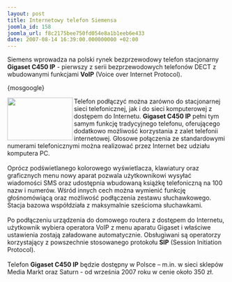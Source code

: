 ```yaml
---
layout: post
title: Internetowy telefon Siemensa
joomla_id: 158
joomla_url: f8c2175bee750fd054e8a1b1eeb6e433
date: 2007-08-14 16:39:00.000000000 +02:00
---
```

Siemens wprowadza na polski rynek bezprzewodowy telefon stacjonarny <strong>Gigaset C450 IP</strong> - pierwszy z serii bezprzewodowych telefon&oacute;w DECT z wbudowanymi funkcjami <strong>VoIP</strong> (Voice over Internet Protocol).<p>{mosgoogle}</p><p><a href="images/obrazy/gigaset_c450.jpg" target="_blank"><img src="images/obrazy/gigaset_c450_s.gif" border="0" alt=" " width="150" height="98" align="left" /></a> Telefon podłączyć można zar&oacute;wno do stacjonarnej sieci telefonicznej, jak i do sieci komputerowej z dostępem do Internetu. <strong>Gigaset C450 IP</strong> pełni tym samym funkcję tradycyjnego telefonu, oferującego dodatkowo możliwość korzystania z zalet telefonii internetowej. Głosowe połączenia ze standardowymi numerami telefonicznymi można realizować przez Internet bez udziału komputera PC.<br /><br />Opr&oacute;cz podświetlanego kolorowego wyświetlacza, klawiatury oraz graficznych menu nowy aparat pozwala użytkownikowi wysyłać wiadomości SMS oraz udostępnia wbudowaną książkę telefoniczną na 100 nazw i numer&oacute;w. Wśr&oacute;d innych cech można wymienić funkcję głośnom&oacute;wiącą oraz możliwość podłączenia zestawu słuchawkowego. Stacja bazowa wsp&oacute;łdziała z maksymalnie sześcioma słuchawkami.<br /><br />Po podłączeniu urządzenia do domowego routera z dostępem do Internetu, użytkownik wybiera operatora VoIP z menu aparatu Gigaset i właściwe ustawienia zostają załadowane automatycznie. Obsługiwani są operatorzy korzystający z powszechnie stosowanego protokołu <strong>SIP</strong> (Session Initiation Protocol).<br /><br />Telefon <strong>Gigaset C450 IP</strong> będzie dostępny w Polsce &ndash; m.in. w sieci sklep&oacute;w Media Markt oraz Saturn - od września 2007 roku w cenie około 350 zł.</p>
